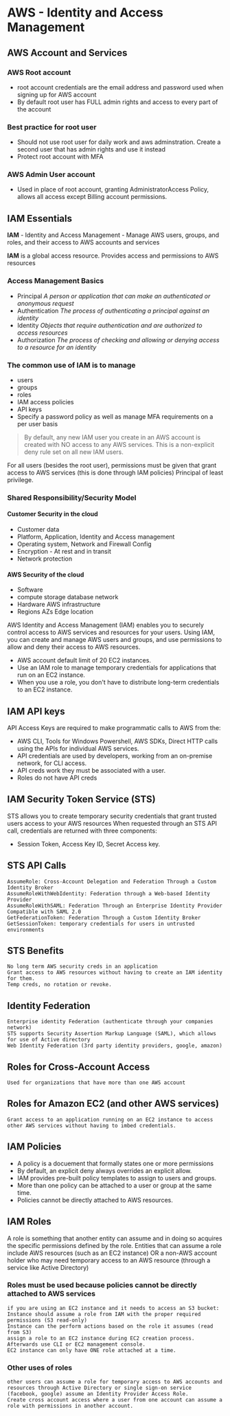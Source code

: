 # AWS - Identity and Access Management

## AWS Account and Services

### AWS Root account

- root account credentials are the email address and password used when signing up for AWS account
- By default root user has FULL admin rights and access to every part of the account

### Best practice for root user

- Should not use root user for daily work and aws adminstration.  Create a second user that has admin rights and use it instead
- Protect root account with MFA

### AWS Admin User account

- Used in place of root account, granting AdministratorAccess Policy, allows all access except Billing account permissions.

## IAM Essentials

**IAM** - Identity and Access Management - Manage AWS users, groups, and roles, and their access to AWS accounts and services

**IAM** is a global access resource. Provides access and permissions to AWS resources

### Access Management Basics

- Principal *A person or application that can make an authenticated or anonymous request*
- Authentication *The process of authenticating a principal against an identity*
- Identity *Objects that require authentication and are authorized to access resources*
- Authorization *The process of checking and allowing or denying access to a resource for an identity*

### The common use of IAM is to manage

- users
- groups
- roles
- IAM access policies
- API keys
- Specify a password policy as well as manage MFA requirements on a per user basis

>By default, any new IAM user you create in an AWS account is created with NO access to any AWS services.  This is a non-explicit deny rule set on all new IAM users.

For all users (besides the root user), permissions must be given that grant access to AWS services (this is done through IAM policies)
Principal of least privilege.

### Shared Responsibility/Security Model

#### Customer Security in the cloud

- Customer data
- Platform, Application, Identity and Access management
- Operating system, Network and Firewall Config
- Encryption - At rest and in transit
- Network protection

#### AWS Security of the cloud

- Software
- compute storage database network
- Hardware AWS infrastructure
- Regions AZs Edge location

AWS Identity and Access Management (IAM) enables you to securely control access to AWS services and resources for your users. Using IAM, you can create and manage AWS users and groups, and use permissions to allow and deny their access to AWS resources.

- AWS account default limit of 20 EC2 instances.
- Use an IAM role to manage temporary credentials for applications that run on an EC2 instance.
- When you use a role, you don't have to distribute long-term credentials to an EC2 instance.

## IAM API keys

API Access Keys are required to make programmatic calls to AWS from the:

- AWS CLI, Tools for Windows Powershell, AWS SDKs, Direct HTTP calls using the APIs for individual AWS services.
- API credentials are used by developers, working from an on-premise network, for CLI access.
- API creds work they must be associated with a user.
- Roles do not have API creds

## IAM Security Token Service (STS)

STS allows you to create temporary security credentials that grant trusted users access to your AWS resources
When requested through an STS API call, credentials are returned with three components:

- Session Token, Access Key ID, Secret Access key.

## STS API Calls

    AssumeRole: Cross-Account Delegation and Federation Through a Custom Identity Broker
    AssumeRoleWithWebIdentity: Federation through a Web-based Identity Provider
    AssumeRoleWithSAML: Federation Through an Enterprise Identity Provider Compatible with SAML 2.0
    GetFederationToken: Federation Through a Custom Identity Broker
    GetSessionToken: temporary credentials for users in untrusted environments

## STS Benefits

    No long term AWS security creds in an application
    Grant access to AWS resources without having to create an IAM identity for them.
    Temp creds, no rotation or revoke.

## Identity Federation

    Enterprise identity Federation (authenticate through your companies network)
    STS supports Security Assertion Markup Language (SAML), which allows for use of Active directory
    Web Identity Federation (3rd party identity providers, google, amazon)

## Roles for Cross-Account Access

    Used for organizations that have more than one AWS account

## Roles for Amazon EC2 (and other AWS services)

    Grant access to an application running on an EC2 instance to access other AWS services without having to imbed credentials.

## IAM Policies

- A policy is a docuement that formally states one or more permissions
- By default, an explicit deny always overrides an explicit allow.
- IAM provides pre-built policy templates to assign to users and groups.
- More than one policy can be attached to a user or group at the same time.
- Policies cannot be directly attached to AWS resources.

## IAM Roles

A role is something that another entity can assume and in doing so acquires the specific permissions defined by the role.
Entities that can assume a role include AWS resources (such as an EC2 instance) OR a non-AWS account holder who may need temporary access to an AWS resource (through a service like Active Directory)

### Roles must be used because policies cannot be directly attached to AWS services

    if you are using an EC2 instance and it needs to access an S3 bucket:
    Instance should assume a role from IAM with the proper required permissions (S3 read-only)
    Instance can the perform actions based on the role it assumes (read from S3)
    assign a role to an EC2 instance during EC2 creation process.  Afterwards use CLI or EC2 management console.
    EC2 instance can only have ONE role attached at a time.

### Other uses of roles

    other users can assume a role for temporary access to AWS accounts and resources through Active Directory or single sign-on service (facebook, google) assume an Identity Provider Access Role.
    Create cross account access where a user from one account can assume a role with permissions in another account.
